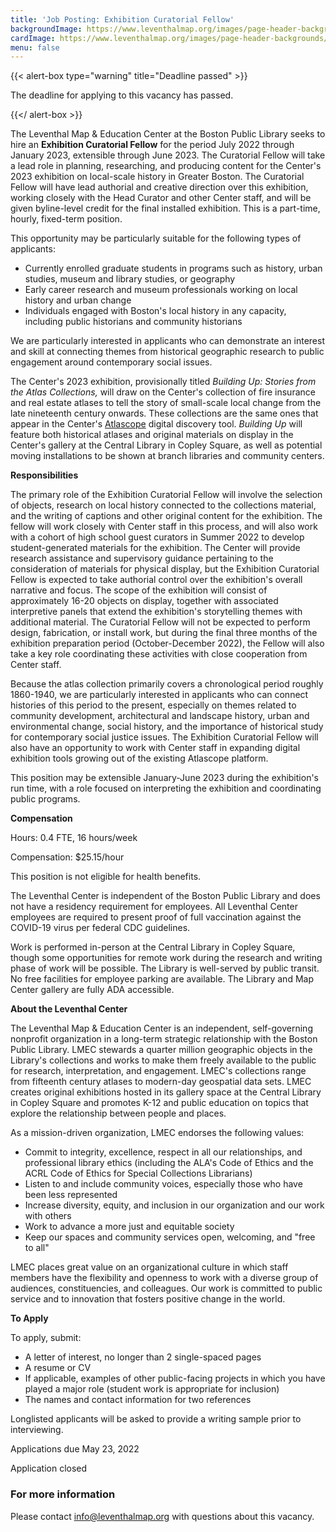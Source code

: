 ```yaml
---
title: 'Job Posting: Exhibition Curatorial Fellow'
backgroundImage: https://www.leventhalmap.org/images/page-header-backgrounds/gallery.jpg
cardImage: https://www.leventhalmap.org/images/page-header-backgrounds/gallery.jpg
menu: false
---
```


{{< alert-box type="warning" title="Deadline passed" >}}

The deadline for applying to this vacancy has passed.

{{</ alert-box >}}

The Leventhal Map & Education Center at the Boston Public Library seeks
to hire an **Exhibition Curatorial Fellow** for the period July 2022
through January 2023, extensible through June 2023. The Curatorial
Fellow will take a lead role in planning, researching, and producing
content for the Center's 2023 exhibition on local-scale history in
Greater Boston. The Curatorial Fellow will have lead authorial and
creative direction over this exhibition, working closely with the Head
Curator and other Center staff, and will be given byline-level credit
for the final installed exhibition. This is a part-time, hourly,
fixed-term position.

This opportunity may be particularly suitable for the following types of
applicants:

* Currently enrolled graduate students in programs such as history, urban studies, museum and library studies, or geography
* Early career research and museum professionals working on local history and urban change
* Individuals engaged with Boston's local history in any capacity, including public historians and community historians

We are particularly interested in applicants who can demonstrate an
interest and skill at connecting themes from historical geographic
research to public engagement around contemporary social issues.

The Center's 2023 exhibition, provisionally titled *Building Up: Stories
from the Atlas Collections,* will draw on the Center's collection of
fire insurance and real estate atlases to tell the story of small-scale
local change from the late nineteenth century onwards. These collections
are the same ones that appear in the Center's
[Atlascope](https://atlascope.leventhalmap.org) digital discovery tool.
*Building Up* will feature both historical atlases and original
materials on display in the Center's gallery at the Central Library in
Copley Square, as well as potential moving installations to be shown at
branch libraries and community centers.

**Responsibilities**

The primary role of the Exhibition Curatorial Fellow will involve the
selection of objects, research on local history connected to the
collections material, and the writing of captions and other original
content for the exhibition. The fellow will work closely with Center
staff in this process, and will also work with a cohort of high school
guest curators in Summer 2022 to develop student-generated materials for
the exhibition. The Center will provide research assistance and
supervisory guidance pertaining to the consideration of materials for
physical display, but the Exhibition Curatorial Fellow is expected to
take authorial control over the exhibition's overall narrative and
focus. The scope of the exhibition will consist of approximately 16-20
objects on display, together with associated interpretive panels that
extend the exhibition's storytelling themes with additional material.
The Curatorial Fellow will not be expected to perform design,
fabrication, or install work, but during the final three months of the
exhibition preparation period (October-December 2022), the Fellow will
also take a key role coordinating these activities with close
cooperation from Center staff.

Because the atlas collection primarily covers a chronological period
roughly 1860-1940, we are particularly interested in applicants who can
connect histories of this period to the present, especially on themes
related to community development, architectural and landscape history,
urban and environmental change, social history, and the importance of
historical study for contemporary social justice issues. The Exhibition
Curatorial Fellow will also have an opportunity to work with Center
staff in expanding digital exhibition tools growing out of the existing
Atlascope platform.

This position may be extensible January-June 2023 during the
exhibition's run time, with a role focused on interpreting the
exhibition and coordinating public programs.

**Compensation**

Hours: 0.4 FTE, 16 hours/week

Compensation: \$25.15/hour

This position is not eligible for health benefits.

The Leventhal Center is independent of the Boston Public Library and
does not have a residency requirement for employees. All Leventhal
Center employees are required to present proof of full vaccination
against the COVID-19 virus per federal CDC guidelines.

Work is performed in-person at the Central Library in Copley Square,
though some opportunities for remote work during the research and
writing phase of work will be possible. The Library is well-served by
public transit. No free facilities for employee parking are available.
The Library and Map Center gallery are fully ADA accessible.

**About the Leventhal Center**

The Leventhal Map & Education Center is an independent, self-governing
nonprofit organization in a long-term strategic relationship with the
Boston Public Library. LMEC stewards a quarter million geographic
objects in the Library's collections and works to make them freely
available to the public for research, interpretation, and engagement.
LMEC's collections range from fifteenth century atlases to modern-day
geospatial data sets. LMEC creates original exhibitions hosted in its
gallery space at the Central Library in Copley Square and promotes K-12
and public education on topics that explore the relationship between
people and places.

As a mission-driven organization, LMEC endorses the following values:

* Commit to integrity, excellence, respect in all our relationships, and professional library ethics (including the ALA's Code of Ethics and the ACRL Code of Ethics for Special Collections Librarians)
* Listen to and include community voices, especially those who have been less represented
* Increase diversity, equity, and inclusion in our organization and our work with others
* Work to advance a more just and equitable society
* Keep our spaces and community services open, welcoming, and "free to all"

LMEC places great value on an organizational culture in which staff
members have the flexibility and openness to work with a diverse group
of audiences, constituencies, and colleagues. Our work is committed to
public service and to innovation that fosters positive change in the
world.

**To Apply**

To apply, submit:

* A letter of interest, no longer than 2 single-spaced pages
* A resume or CV
* If applicable, examples of other public-facing projects in which you have played a major role (student work is appropriate for inclusion)
* The names and contact information for two references

Longlisted applicants will be asked to provide a writing sample prior to
interviewing.

Applications due May 23, 2022

<a class="btn btn-lg btn-primary-outline disabled">Application closed</a>

### For more information

Please contact [info@leventhalmap.org](mailto:info@leventhalmap.org) with questions about this vacancy.